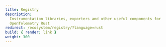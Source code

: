 ```yaml
---
title: Registry
description:
  Instrumentation libraries, exporters and other useful components for
  OpenTelemetry Rust
redirect: /ecosystem/registry/?language=rust
build: { render: link }
weight: 300
---
```


